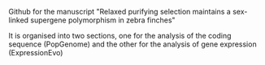 Github for the manuscript "Relaxed purifying selection maintains a sex-linked supergene polymorphism in zebra finches"

It is organised into two sections, one for the analysis of the coding sequence (PopGenome) and the other for the analysis of gene expression (ExpressionEvo)
